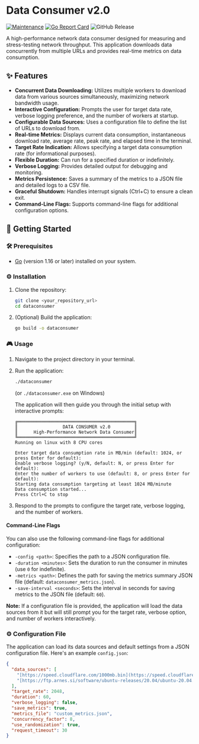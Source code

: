 # Data Consumer v2.0

[![Maintenance](https://img.shields.io/badge/Maintained%3F-yes-green.svg)](https://github.com/Jstarzz)
[![Go Report Card](https://img.shields.io/badge/Report%3F-yes-green.svg)](https://goreportcard.com/report/github.com/Jstarzz/DataConsumer)
![GitHub Release](https://github.com/Jstarzz/DataConsumer.git)

A high-performance network data consumer designed for measuring and stress-testing network throughput. This application downloads data concurrently from multiple URLs and provides real-time metrics on data consumption.

## ✨ Features

* **Concurrent Data Downloading:** Utilizes multiple workers to download data from various sources simultaneously, maximizing network bandwidth usage.
* **Interactive Configuration:** Prompts the user for target data rate, verbose logging preference, and the number of workers at startup.
* **Configurable Data Sources:** Uses a configuration file to define the list of URLs to download from.
* **Real-time Metrics:** Displays current data consumption, instantaneous download rate, average rate, peak rate, and elapsed time in the terminal.
* **Target Rate Indication:** Allows specifying a target data consumption rate (for informational purposes).
* **Flexible Duration:** Can run for a specified duration or indefinitely.
* **Verbose Logging:** Provides detailed output for debugging and monitoring.
* **Metrics Persistence:** Saves a summary of the metrics to a JSON file and detailed logs to a CSV file.
* **Graceful Shutdown:** Handles interrupt signals (Ctrl+C) to ensure a clean exit.
* **Command-Line Flags:** Supports command-line flags for additional configuration options.

## 🚀 Getting Started

### 🛠️ Prerequisites

* [Go](https://go.dev/dl/) (version 1.16 or later) installed on your system.

### ⚙️ Installation

1.  Clone the repository:
    ```bash
    git clone <your_repository_url>
    cd dataconsumer
    ```
2.  (Optional) Build the application:
    ```bash
    go build -o dataconsumer
    ```

### 🎮 Usage

1.  Navigate to the project directory in your terminal.
2.  Run the application:
    ```bash
    ./dataconsumer
    ```
    (or `./dataconsumer.exe` on Windows)

    The application will then guide you through the initial setup with interactive prompts:

    ```
    ╔════════════════════════════════════════════╗
    ║                 DATA CONSUMER v2.0         ║
    ║      High-Performance Network Data Consumer║
    ╚════════════════════════════════════════════╝
    Running on linux with 8 CPU cores

    Enter target data consumption rate in MB/min (default: 1024, or press Enter for default):
    Enable verbose logging? (y/N, default: N, or press Enter for default):
    Enter the number of workers to use (default: 8, or press Enter for default):
    Starting data consumption targeting at least 1024 MB/minute
    Data consumption started...
    Press Ctrl+C to stop
    ```

3.  Respond to the prompts to configure the target rate, verbose logging, and the number of workers.

#### Command-Line Flags

You can also use the following command-line flags for additional configuration:

* `-config <path>`: Specifies the path to a JSON configuration file.
* `-duration <minutes>`: Sets the duration to run the consumer in minutes (use `0` for indefinite).
* `-metrics <path>`: Defines the path for saving the metrics summary JSON file (default: `dataconsumer_metrics.json`).
* `-save-interval <seconds>`: Sets the interval in seconds for saving metrics to the JSON file (default: `60`).

**Note:** If a configuration file is provided, the application will load the data sources from it but will still prompt you for the target rate, verbose option, and number of workers interactively.

### ⚙️ Configuration File

The application can load its data sources and default settings from a JSON configuration file. Here's an example `config.json`:

```json
{
  "data_sources": [
    "[https://speed.cloudflare.com/1000mb.bin](https://speed.cloudflare.com/1000mb.bin)",
    "[https://ftp.arnes.si/software/ubuntu-releases/20.04/ubuntu-20.04.3-desktop-amd64.iso](https://ftp.arnes.si/software/ubuntu-releases/20.04/ubuntu-20.04.3-desktop-amd64.iso)"
  ],
  "target_rate": 2048,
  "duration": 60,
  "verbose_logging": false,
  "save_metrics": true,
  "metrics_file": "custom_metrics.json",
  "concurrency_factor": 8,
  "use_randomization": true,
  "request_timeout": 30
}

